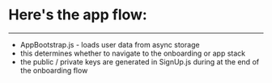 # Here's the app flow:

---

- AppBootstrap.js - loads user data from async storage
- this determines whether to navigate to the onboarding or app stack
- the public / private keys are generated in SignUp.js during at the end of the onboarding flow
